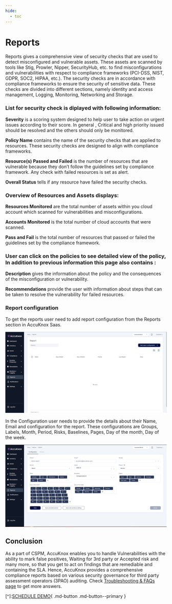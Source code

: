 ```yaml
---
hide:
  - toc
---
```


# **Reports**

Reports gives a comprehensive view of security checks that are used to detect misconfigured and vulnerable assets. These assets are scanned by tools like Stig, Prowler, Nipper, SecurityHub, etc. to find misconfigurations and vulnerabilities with respect to compliance frameworks (PCI-DSS, NIST, GDPR, SOC2, HIPAA, etc.). The security checks are in accordance with compliance frameworks to ensure the security of sensitive data. These checks are divided into different sections, namely identity and access management, Logging, Monitoring, Networking and Storage.

### List for security check is diplayed with following information:

**Severity**
is a scoring system designed to help user to take action on urgent issues according to their score. In general , Critical and high priority issued should be resolved and the others should only be monitored.

**Policy Name** 
contains the name of the security checks that are applied to resources. These security checks are designed to align with compliance frameworks.

**Resource(s) Passed and Failed**
is the number of resources that are vulnerable because they don’t follow the guidelines set by compliance framework. Any check with failed resources is set as alert.

**Overall Status** 
tells if any resource have failed the security checks. 

### Overview of Resources and Assets displays:

**Resources Monitored** 
are the total number of assets within you cloud account which scanned for vulnerabilities and misconfigurations.

**Accounts Monitored** 
is the total number of cloud accounts that were scanned.

**Pass and Fail** 
is the total number of resources that passed or failed the guidelines set by the compliance framework.

### User can click on the policies to see detailed view of the policy, In addition to previous information this page also contains :

**Description** 
gives the information about the policy and the consequences of the misconfiguration or vulnerability.

**Recommendations** 
provide the user with information about steps that can be taken to resolve the vulnerability for failed resources.

### Report configuration 

To get the reports user need to add report configuration from the Reports section in AccuKnox Saas.

![](/saas/images/reports-main.png)

In the Configuration user needs to provide the details about their Name, Email and configuration for the report. These configurations are Groups, Labels, Month, Period, Risks, Baselines, Pages, Day of the month, Day of the week.

![](/saas/images/reports-configuration.png)

## **Conclusion**

As a part of CSPM, AccuKnox enables you to handle Vulnerabilities with the ability to mark false positives, Waiting for 3rd party or Accepted risk and many more, so that you get to act on findings that are remediable and containing the SLA. Hence, AccuKnox provides a comprehensive compliance reports based on various security governance for third party assessment operators (3PAO) auditing. Check [Troubleshooting & FAQs page](/faqs/troubleshooting-and-faqs) to get more answers.

[^]:[SCHEDULE DEMO](https://www.accuknox.com/contact-us){ .md-button .md-button--primary }